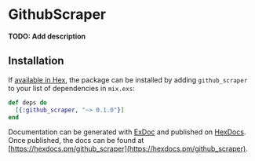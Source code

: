 # GithubScraper

**TODO: Add description**

## Installation

If [available in Hex](https://hex.pm/docs/publish), the package can be installed
by adding `github_scraper` to your list of dependencies in `mix.exs`:

```elixir
def deps do
  [{:github_scraper, "~> 0.1.0"}]
end
```

Documentation can be generated with [ExDoc](https://github.com/elixir-lang/ex_doc)
and published on [HexDocs](https://hexdocs.pm). Once published, the docs can
be found at [https://hexdocs.pm/github_scraper](https://hexdocs.pm/github_scraper).

